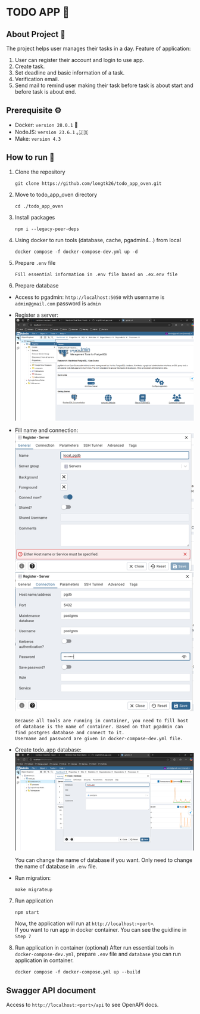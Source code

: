 # TODO APP 🏢

## About Project 📖
The project helps user manages their tasks in a day.
Feature of application:
1. User can register their account and login to use app.
2. Create task.
3. Set deadline and basic information of a task.
4. Verification email.
5. Send mail to remind user making their task before task is about start and before task is about end.


## Prerequisite ⚙️
- Docker: `version 28.0.1` 🐋
- NodeJS: `version 23.6.1` ｡🇯‌🇸‌
- Make: `version 4.3`

## How to run 🤔
1. Clone the repository
    ```
    git clone https://github.com/longtk26/todo_app_oven.git
    ```

2. Move to todo_app_oven directory
    ```
    cd ./todo_app_oven
    ```

3. Install packages
    ```
    npm i --legacy-peer-deps
    ```

4. Using docker to run tools (database, cache, pgadmin4...) from local
    ```
    docker compose -f docker-compose-dev.yml up -d
    ```

5. Prepare `.env` file
    ```
    Fill essential information in .env file based on .ex.env file
    ```
6. Prepare database
- Access to pgadmin: `http://localhost:5050` with username is `admin@gmail.com` password is `admin`
- Register a server:
    ![alt text](./docs/imgs/pgadmin.png)
- Fill name and connection:
    ![alt text](docs/imgs/pgadmin-general.png)
    ![alt text](docs/imgs/pgadmin-connection.png)
    ```
    Because all tools are running in container, you need to fill host of database is the name of container. Based on that pgadmin can find postgres database and connect to it.
    Username and password are given in docker-compose-dev.yml file.
    ```
- Create todo_app database:
    ![alt text](docs/imgs/pgadmin-create-database.png)

    You can change the name of database if you want. Only need to change the name of database in `.env` file. 

- Run migration:
    ```
    make migrateup
    ```
7. Run application
    ```
    npm start
    ```
    Now, the application will run at `http://localhost:<port>`. <br/>
    If you want to run app in docker container. You can see the guidline in `Step 7`

8. Run application in container (optional)
    After run essential tools in `docker-compose-dev.yml`, prepare `.env` file and `database` you can run application in container.<br/>
    ```
    docker compose -f docker-compose.yml up --build
    ```

    

## Swagger API document
Access to `http://localhost:<port>/api` to see OpenAPI docs.




